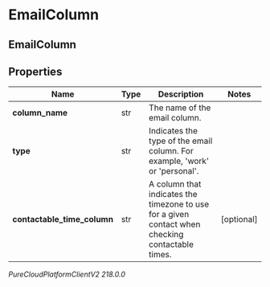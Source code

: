 # EmailColumn

## EmailColumn

## Properties

|Name | Type | Description | Notes|
|------------ | ------------- | ------------- | -------------|
| **column_name** | str | The name of the email column. | |
| **type** | str | Indicates the type of the email column. For example, &#39;work&#39; or &#39;personal&#39;. | |
| **contactable_time_column** | str | A column that indicates the timezone to use for a given contact when checking contactable times. | [optional] |



_PureCloudPlatformClientV2 218.0.0_
